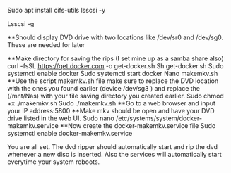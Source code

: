 Sudo apt install cifs-utils lsscsi -y 

Lsscsi -g

**Should display DVD drive with two locations like /dev/sr0  and /dev/sg0.  These are needed for later

**Make directory for saving the rips (I set mine up as a samba share also) 
curl -fsSL https://get.docker.com -o get-docker.sh 
Sh get-docker.sh 
Sudo systemctl enable docker 
Sudo systemctl start docker 
Nano makemkv.sh 
**Use the script makemkv.sh file make sure to replace the DVD location with the ones you found earlier (device /dev/sg3 \) and replace the (/mnt/Nas) with your file saving directory you created earlier. 
Sudo chmod +x ./makemkv.sh 
Sudo ./makemkv.sh 
**Go to a web browser and input your IP address:5800 
**Make mkv should be open and have your DVD drive listed in the web UI. 
Sudo nano /etc/systems/system/docker-makemkv.service 
**Now create the docker-makemkv.service file
Sudo systemctl enable docker-makemkv.service 

You are all set. The dvd ripper should automatically start and rip the dvd whenever a new disc is inserted. Also the services will automatically start everytime your system reboots.
